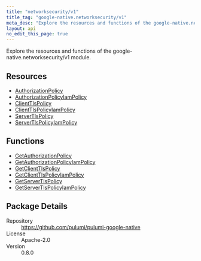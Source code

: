 ```yaml
---
title: "networksecurity/v1"
title_tag: "google-native.networksecurity/v1"
meta_desc: "Explore the resources and functions of the google-native.networksecurity/v1 module."
layout: api
no_edit_this_page: true
---
```


<!-- WARNING: this file was generated by Pulumi Docs Generator. -->
<!-- Do not edit by hand unless you're certain you know what you are doing! -->

Explore the resources and functions of the google-native.networksecurity/v1 module.

<h2 id="resources">Resources</h2>
<ul class="api">
    <li><a href="authorizationpolicy" title="AuthorizationPolicy"><span class="api-symbol api-symbol--resource"></span>AuthorizationPolicy</a></li>
    <li><a href="authorizationpolicyiampolicy" title="AuthorizationPolicyIamPolicy"><span class="api-symbol api-symbol--resource"></span>AuthorizationPolicyIamPolicy</a></li>
    <li><a href="clienttlspolicy" title="ClientTlsPolicy"><span class="api-symbol api-symbol--resource"></span>ClientTlsPolicy</a></li>
    <li><a href="clienttlspolicyiampolicy" title="ClientTlsPolicyIamPolicy"><span class="api-symbol api-symbol--resource"></span>ClientTlsPolicyIamPolicy</a></li>
    <li><a href="servertlspolicy" title="ServerTlsPolicy"><span class="api-symbol api-symbol--resource"></span>ServerTlsPolicy</a></li>
    <li><a href="servertlspolicyiampolicy" title="ServerTlsPolicyIamPolicy"><span class="api-symbol api-symbol--resource"></span>ServerTlsPolicyIamPolicy</a></li>
</ul>

<h2 id="functions">Functions</h2>
<ul class="api">
    <li><a href="getauthorizationpolicy" title="GetAuthorizationPolicy"><span class="api-symbol api-symbol--function"></span>GetAuthorizationPolicy</a></li>
    <li><a href="getauthorizationpolicyiampolicy" title="GetAuthorizationPolicyIamPolicy"><span class="api-symbol api-symbol--function"></span>GetAuthorizationPolicyIamPolicy</a></li>
    <li><a href="getclienttlspolicy" title="GetClientTlsPolicy"><span class="api-symbol api-symbol--function"></span>GetClientTlsPolicy</a></li>
    <li><a href="getclienttlspolicyiampolicy" title="GetClientTlsPolicyIamPolicy"><span class="api-symbol api-symbol--function"></span>GetClientTlsPolicyIamPolicy</a></li>
    <li><a href="getservertlspolicy" title="GetServerTlsPolicy"><span class="api-symbol api-symbol--function"></span>GetServerTlsPolicy</a></li>
    <li><a href="getservertlspolicyiampolicy" title="GetServerTlsPolicyIamPolicy"><span class="api-symbol api-symbol--function"></span>GetServerTlsPolicyIamPolicy</a></li>
</ul>

<h2 id="package-details">Package Details</h2>
<dl class="package-details">
	<dt>Repository</dt>
	<dd><a href="https://github.com/pulumi/pulumi-google-native">https://github.com/pulumi/pulumi-google-native</a></dd>
	<dt>License</dt>
	<dd>Apache-2.0</dd>
	<dt>Version</dt>
	<dd>0.8.0</dd>
</dl>

